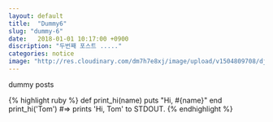 ```yaml
---
layout: default
title:  "Dummy6"
slug: "dummy-6"
date:   2018-01-01 10:17:00 +0900
discription: "두번째 포스트 ....."
categories: notice
image: "http://res.cloudinary.com/dm7h7e8xj/image/upload/v1504809708/django_g7djdj.jpg"
---
```

dummy posts 

{% highlight ruby %}
def print_hi(name)
puts "Hi, #{name}"
end
print_hi('Tom')
#=> prints 'Hi, Tom' to STDOUT.
{% endhighlight %}
 
